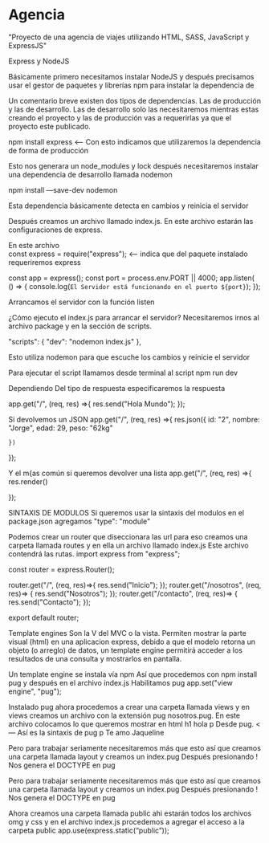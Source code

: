 # Agencia
"Proyecto de una agencia de viajes utilizando HTML, SASS, JavaScript y ExpressJS"


Express y NodeJS	

Básicamente primero necesitamos instalar NodeJS y después precisamos usar el  gestor de paquetes y librerías npm para instalar la dependencia de

Un comentario breve existen dos tipos de dependencias. Las de producción y las de desarrollo. Las de desarrollo solo las necesitaremos mientras estas creando el proyecto y las de producción vas a requerirlas ya que el proyecto este publicado.

npm install express <— Con esto indicamos que utilizaremos la dependencia de forma de producción

Esto nos generara un node_modules y lock después necesitaremos instalar una dependencia de desarrollo llamada nodemon

npm install —save-dev nodemon

Esta dependencia básicamente detecta en cambios y reinicia el servidor 

Después creamos un archivo llamado index.js. 
En este archivo estarán las configuraciones de express.

En este archivo   
const express = require("express");  <— indica que del paquete instalado requeriremos express

const app = express();
  const port = process.env.PORT || 4000; 
  app.listen( () => {
      console.log(`El Servidor está funcionando en el puerto ${port}`);
  }); 

Arrancamos el servidor con la función listen  

¿Cómo ejecuto el index.js para arrancar el servidor?
Necesitaremos irnos al archivo package y en la sección de scripts.

 "scripts": {
    "dev": "nodemon index.js"
  },

Esto utiliza nodemon para que escuche los cambios y reinicie el servidor

Para ejecutar el script llamamos desde terminal al script
npm run dev

Dependiendo
Del tipo de respuesta especificaremos la respuesta
 
 app.get("/", (req, res) =>{
    res.send("Hola Mundo");
  });

Si devolvemos un JSON
  app.get("/", (req, res) =>{
    res.json({
      id: "2",
      nombre: "Jorge",
      edad: 29,
      peso: "62kg"
      
    })
  });

Y el m{as común si queremos devolver una lista
 app.get("/", (req, res) =>{
    res.render()

  });

SINTAXIS DE MODULOS
Si queremos usar la sintaxis del modulos en el package.json agregamos
 "type": "module"

Podemos crear un router que diseccionara las url para eso creamos una carpeta llamada routes y en ella un archivo llamado index.js Este archivo contendrá las rutas.
import express from "express";

const router = express.Router();

router.get("/", (req, res)=>{
    res.send("Inicio");
});
router.get("/nosotros", (req, res)=> {
    res.send("Nosotros");
});
router.get("/contacto", (req, res)=> {
    res.send("Contacto");
});

export default router;

Template engines
Son la V del MVC o  la vista.
Permiten mostrar la parte visual  (html) en una aplicacion express, debido  a que el modelo retorna un objeto (o arreglo) de datos, un template engine  permitirá acceder  a los resultados de una consulta y mostrarlos en pantalla.

Un template engine se instala vía npm
Así que procedemos con npm install pug y después en el archivo index.js
Habilitamos pug
app.set("view engine", "pug");

Instalado pug ahora procedemos a crear una carpeta llamada views y en views creamos un archivo con la extensión pug nosotros.pug.
En este archivo colocamos lo que queremos mostrar en html
h1 hola
p Desde pug.     <— Así es la sintaxis de pug
p Te amo Jaqueline

Pero para trabajar seriamente necesitaremos más que esto así que creamos una carpeta llamada layout y creamos un index.pug
Después presionando ! Nos genera el DOCTYPE en pug

Pero para trabajar seriamente necesitaremos más que esto así que creamos una carpeta llamada layout y creamos un index.pug
Después presionando ! Nos genera el DOCTYPE en pug

Ahora creamos una carpeta llamada public ahi estarán todos los archivos omg y css y en el archivo index.js procedemos a agregar el acceso a la carpeta public
app.use(express.static(“public”));
